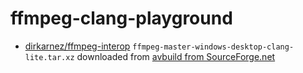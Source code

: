 ffmpeg-clang-playground
=======================
- [dirkarnez/ffmpeg-interop](https://github.com/dirkarnez/ffmpeg-interop/)
`ffmpeg-master-windows-desktop-clang-lite.tar.xz` downloaded from [avbuild from SourceForge.net](https://sourceforge.net/projects/avbuild/files/windows-desktop/ffmpeg-master-windows-desktop-clang-lite.tar.xz/download)
